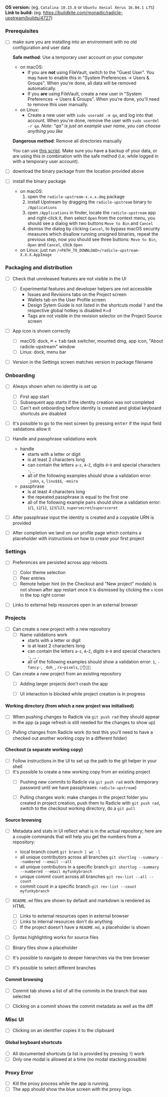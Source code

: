 **OS version:** (eg. `Catalina 10.15.6` or `Ubuntu Xenial Xerus 16.04.1 LTS`)\
**Link to build:** (eg. https://buildkite.com/monadic/radicle-upstream/builds/4727)


### Prerequisites

- [ ] make sure you are installing into an environment with no old configuration
      and user data

     **Safe method**: Use a temporary user account on your computer

     - on macOS:
       - If you are **not** using FileVault, switch to the "Guest User". You
         may have to enable this in "System Preferences -> Users & Groups".
         When you're done, all data will be removed automatically.
       - If you **are** using FileVault, create a new user in "System
         Preferences -> Users & Groups". When you're done, you'll need to
         remove this user manually.
     - on Linux:
       - Create a new user with `sudo useradd -m qa`, and log into that
         account. When you're done, remove the user with `sudo userdel -r qa`.
         _Note: "qa" is just an example user name, you can choose anything you
         like_

     **Dangerous method**: Remove all directories manually

     You can use [this script](./scripts/reset-state.sh). Make sure you have a
     backup of your data, or are using this in combination with the safe method
     (i.e. while logged in with a temporary user account).

- [ ] download the binary package from the location provided above
- [ ] install the binary package
  - on macOS:
    1. open the `radicle-upstream-x.x.x.dmg` package
    2. install Upstream by dragging the `radicle-upstream` binary to
       `/Applications`
    3. open `/Applications` in finder, locate the `radicle-upstream` app and
       right-click it, then select `Open` from the context menu, you should see
       a dialog with two buttons `Move to Bin` and `Cancel`
    4. dismiss the dialog by clicking `Cancel`, to bypass macOS security
       measures which disallow running unsigned binaries, repeat the previous
       step, now you should see three buttons: `Move to Bin`, `Open` and
       `Cancel`, click `Open`
  - on Linux: just run `/<PATH_TO_DOWNLOAD>/radicle-upstream-X.X.X.AppImage`

### Packaging and distribution

- [ ] Check that unreleased features are not visible in the UI
  - [ ] Experimental features and developer helpers are not accessible
    - Issues and Revisions tabs on the Project screen
    - Wallets tab on the User Profile screen
    - Design Sytem Guide is not listed in the shortcuts modal <kbd>?</kbd> and
      the respective global hotkey is disabled <kbd>⌘</kbd>+<kbd>d</kbd>
    - Tags are not visible in the revision selector on the Project Source screen
- [ ] App icon is shown correctly
  - [ ] macOS: dock, <kbd>⌘</kbd> + <kbd>tab</kbd> task switcher, mounted dmg,
        app icon, "About radicle-upstream" window
  - [ ] Linux: dock, menu bar
- [ ] Version in the Settings screen matches version in package filename


### Onboarding

- [ ] Always shown when no identity is set up
  - [ ] First app start
  - [ ] Subsequent app starts if the identity creation was not completed
  - [ ] Can't exit onboarding before identity is created and global keyboard
        shortcuts are disabled
- [ ] It's possible to go to the next screen by pressing <kbd>enter</kbd> if
      the input field validations allow it
- [ ] Handle and passphrase validations work
  - handle
    - starts with a letter or digit
    - is at least 2 characters long
    - can contain the letters `a`-`z`, `A`-`Z`, digits `0`-`9` and special
      characters `-`, `_`
    - all of the following examples should show a validation error:
      `_john`, `x`, `linu$$$`, `-moira`
  - passphrase
    - is at least 4 characters long
    - the repeated passphrase is equal to the first one
    - all of the following example pairs should show a validation error:
      `1`/`1`, `12`/`12`, `123`/`123`, `supersecret`/`supersceret`
- [ ] After passphrase input the identity is created and a copyable URN is
      provided
- [ ] After completion we land on our profile page which contains a placeholder
      with instructions on how to create your first project


### Settings

- [ ] Preferences are persisted across app reboots
  - [ ] Color theme selection
  - [ ] Peer entries
  - [ ] Remote helper hint (in the Checkout and "New project" modals) is not
        shown after app restart once it is dismissed by clicking the `x` icon
        in the top right corner
- [ ] Links to external help resources open in an external browser


### Projects

- [ ] Can create a new project with a new repository
  - [ ] Name validations work
      - starts with a letter or digit
      - is at least 2 characters long
      - can contain the letters `a`-`z`, `A`-`Z`, digits `0`-`9` and special
        characters `-`, `_`, `.`
      - all of the following examples should show a validation error:
        `1`, `-fancy-`, `_doh_`, `rx~pixels`, `💁👌🎍😍`
- [ ] Can create a new project from an existing repository
  - [ ] Adding larger projects don't crash the app
  - [ ] UI interaction is blocked while project creation is in progress


#### Working directory (from which a new project was initialised)

- [ ] When pushing changes to Radicle via `git push rad` they should appear in
      the app (a page refresh is still needed for the changes to show up)
- [ ] Pulling changes from Radicle work (to test this you'll need to have a
      checked out another working copy in a different folder)


#### Checkout (a separate working copy)

  - [ ] Follow instructions in the UI to set up the path to the git helper in
        your shell
  - [ ] It's possible to create a new working copy from an existing project
    - [ ] Pushing new commits to Radicle via `git push rad` work (temporary
          password until we have passphrases: `radicle-upstream`)
    - [ ] Pulling changes work: make changes in the project folder you created
          in project creation, push them to Radicle with `git push rad`, switch
          to the checkout working directory, do a `git pull`


#### Source browsing

- [ ] Metadata and stats in UI reflect what is in the actual repository; here
      are a couple commands that will help you get the numbers from
      a repository:
  - local branch count
    `git branch | wc -l`
  - all unique contributors across all branches
    `git shortlog --summary --numbered --email --all`
  - all unique contributors in a specific branch
    `git shortlog --summary --numbered --email myfunkybranch`
  - unique commit count across all branches
    `git rev-list --all --count`
  - commit count in a specific branch
    `git rev-list --count myfunkybranch`
- [ ] `README.md` files are shown by default and markdown is rendered as HTML
  - [ ] Links to external resources open in external browser
  - [ ] Links to internal resources don't do anything
  - [ ] If the project doesn't have a `README.md`, a placeholder is shown
- [ ] Syntax highlighting works for source files
- [ ] Binary files show a placeholder
- [ ] It's possible to navigate to deeper hierarchies via the tree browser
- [ ] It's possible to select different branches


#### Commit browsing

- [ ] Commit tab shows a list of all the commits in the branch that was
      selected
- [ ] Clicking on a commit shows the commit metadata as well as the diff


### Misc UI

- [ ] Clicking on an identifier copies it to the clipboard


#### Global keyboard shortcuts

- [ ] All documented shortcuts (a list is provided by pressing `?`) work
- [ ] Only one modal is allowed at a time (no modal stacking possible)

### Proxy Error

- [ ] Kill the proxy process while the app is running.
- [ ] The app should show the blue screen with the proxy logs.

[re]: https://github.com/radicle-dev/radicle-upstream/blob/master/CHANGELOG.md
